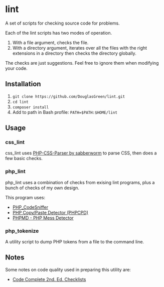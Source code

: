 # lint

A set of scripts for checking source code for problems.

Each of the lint scripts has two modes of operation.
1. With a file argument, checks the file.
2. With a directory argument, iterates over all the files with the right extensions in a directory
then checks the directory globally.

The checks are just suggestions. Feel free to ignore them when modifying your code.

## Installation

1. `git clone https://github.com/DouglasGreen/lint.git`
2. `cd lint`
3. `composer install`
4. Add to path in Bash profile: `PATH=$PATH:$HOME/lint`

## Usage

### css_lint

css_lint uses [PHP-CSS-Parser by sabberworm](https://github.com/sabberworm/PHP-CSS-Parser) to parse
CSS, then does a few basic checks.

### php_lint

php_lint uses a combination of checks from exising lint programs, plus a bunch of checks of my own
design.

This program uses:
* [PHP_CodeSniffer](https://www.squizlabs.com/php-codesniffer)
* [PHP Copy/Paste Detector (PHPCPD)](https://github.com/sebastianbergmann/phpcpd)
* [PHPMD - PHP Mess Detector](https://phpmd.org/)

### php_tokenize

A utility script to dump PHP tokens from a file to the command line.

## Notes

Some notes on code quality used in preparing this utility are:
* [Code Complete 2nd. Ed. Checklists](https://www.matthewjmiller.net/files/cc2e_checklists.pdf)
